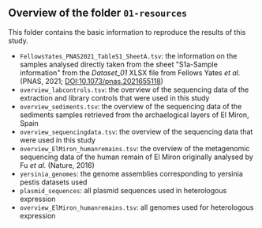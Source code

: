 ## Overview of the folder `01-resources`

This folder contains the basic information to reproduce the results of this study.

- `FellowsYates_PNAS2021_TableS1_SheetA.tsv`: the information on the samples analysed directly taken
  from the sheet "S1a-Sample information" from the *Dataset_01* XLSX file from Fellows Yates *et
  al.* (PNAS, 2021; [DOI:10.1073/pnas.2021655118](https://doi.org/10.1073/pnas.2021655118))
- `overview_labcontrols.tsv`: the overview of the sequencing data of the extraction and library
  controls that were used in this study
- `overview_sediments.tsv`: the overview of the sequencing data of the sediments samples retrieved
  from the archaelogical layers of El Miron, Spain
- `overview_sequencingdata.tsv`: the overview of the sequencing data that were used in this study
- `overview_ElMiron_humanremains.tsv`: the overview of the metagenomic sequencing data of the human
  remain of El Miron originally analysed by Fu *et al.* (Nature, 2016)
- `yersinia_genomes`: the genome assemblies corresponding to yersinia pestis datasets used
- `plasmid_sequences`: all plasmid sequences used in heterologous expression
- `overview_ElMiron_humanremains.tsv`: all genomes used for heterologous expression